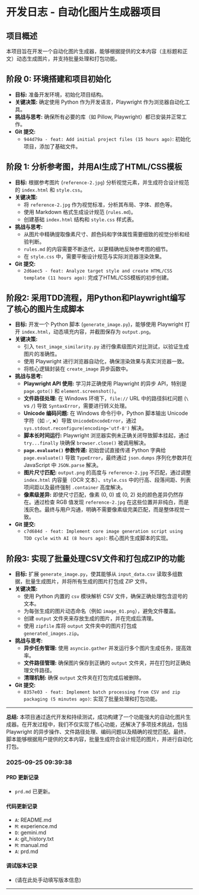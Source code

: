 # 开发日志 - 自动化图片生成器项目

## 项目概述
本项目旨在开发一个自动化图片生成器，能够根据提供的文本内容（主标题和正文）动态生成图片，并支持批量处理和打包功能。

## 阶段 0: 环境搭建和项目初始化
*   **目标:** 准备开发环境，初始化项目结构。
*   **关键决策:** 确定使用 Python 作为开发语言，Playwright 作为浏览器自动化工具。
*   **挑战与思考:** 确保所有必要的库（如 Pillow, Playwright）都已安装并正常工作。
*   **Git 提交:**
    *   `944d79a - feat: Add initial project files (15 hours ago)`: 初始化项目，添加了基础文件。

## 阶段 1: 分析参考图，并用AI生成了HTML/CSS模板
*   **目标:** 根据参考图片 (`reference-2.jpg`) 分析视觉元素，并生成符合设计规范的 `index.html` 和 `style.css`。
*   **关键决策:**
    *   将 `reference-2.jpg` 作为视觉标准，分析其布局、字体、颜色等。
    *   使用 Markdown 格式生成设计规范 (`rules.md`)。
    *   创建基础 `index.html` 结构和 `style.css` 样式表。
*   **挑战与思考:**
    *   从图片中精确提取像素尺寸、颜色码和字体属性需要细致的视觉分析和经验判断。
    *   `rules.md` 的内容需要不断迭代，以更精确地反映参考图的细节。
    *   在 `style.css` 中，需要平衡设计规范与实际浏览器渲染效果。
*   **Git 提交:**
    *   `2d6aec5 - feat: Analyze target style and create HTML/CSS template (11 hours ago)`: 完成了HTML/CSS模板的初步创建。

## 阶段2: 采用TDD流程，用Python和Playwright编写了核心的图片生成脚本
*   **目标:** 开发一个 Python 脚本 (`generate_image.py`)，能够使用 Playwright 打开 `index.html`，动态填充内容，并截图保存为 `output.png`。
*   **关键决策:**
    *   引入 `test_image_similarity.py` 进行像素级图片对比测试，以验证生成图片的准确性。
    *   使用 Playwright 进行浏览器自动化，确保渲染效果与真实浏览器一致。
    *   将核心逻辑封装在 `create_image` 异步函数中。
*   **挑战与思考:**
    *   **Playwright API 使用:** 学习并正确使用 Playwright 的异步 API，特别是 `page.goto()` 和 `element.screenshot()`。
    *   **文件路径处理:** 在 Windows 环境下，`file://` URL 中的路径斜杠问题 (`\` vs `/`) 导致 `SyntaxError`，需要进行转义处理。
    *   **Unicode 编码问题:** 在 Windows 命令行中，Python 脚本输出 Unicode 字符（如 `✅`, `❌`）导致 `UnicodeEncodeError`，通过 `sys.stdout.reconfigure(encoding='utf-8')` 解决。
    *   **脚本长时间运行:** Playwright 浏览器实例未正确关闭导致脚本挂起，通过 `try...finally` 块确保 `browser.close()` 被调用解决。
    *   **`page.evaluate()` 参数传递:** 初始尝试直接传递 Python 字典给 `page.evaluate()` 导致 `TypeError`，最终通过 `json.dumps` 序列化参数并在 JavaScript 中 `JSON.parse` 解决。
    *   **图片尺寸匹配:** `output.png` 的高度与 `reference-2.jpg` 不匹配，通过调整 `index.html` 内容量（OCR 文本）、`style.css` 中的行高、段落间距、列表项间距以及最终强制 `.container` 高度解决。
    *   **像素级差异:** 即使尺寸匹配，像素 (0, 0) 或 (0, 2) 处的颜色差异仍然存在。通过检查 RGB 值发现 `reference-2.jpg` 在这些位置并非纯白，而是浅灰色。最终与用户沟通，明确不需要像素级完美匹配，而是整体视觉一致。
*   **Git 提交:**
    *   `c7d684d - feat: Implement core image generation script using TDD cycle with AI (8 hours ago)`: 核心图片生成脚本的实现。

## 阶段3: 实现了批量处理CSV文件和打包成ZIP的功能
*   **目标:** 扩展 `generate_image.py`，使其能够从 `input_data.csv` 读取多组数据，批量生成图片，并将所有生成的图片打包成 ZIP 文件。
*   **关键决策:**
    *   使用 Python 内置的 `csv` 模块解析 CSV 文件，确保正确处理包含逗号的文本。
    *   为每张生成的图片动态命名（例如 `image_01.png`），避免文件覆盖。
    *   创建 `output` 文件夹来存放生成的图片，并在完成后清理。
    *   使用 `zipfile` 库将 `output` 文件夹中的图片打包成 `generated_images.zip`。
*   **挑战与思考:**
    *   **异步任务管理:** 使用 `asyncio.gather` 并发运行多个图片生成任务，提高效率。
    *   **文件路径管理:** 确保图片保存到正确的 `output` 文件夹，并在打包时正确处理文件路径。
    *   **清理机制:** 确保 `output` 文件夹在打包完成后被删除。
*   **Git 提交:**
    *   `8357e03 - feat: Implement batch processing from CSV and zip packaging (5 minutes ago)`: 实现了批量处理和打包功能。

---

**总结:**
本项目通过迭代开发和持续测试，成功构建了一个功能强大的自动化图片生成器。在开发过程中，我们不仅实现了核心功能，还解决了多项技术挑战，包括 Playwright 的异步操作、文件路径处理、编码问题以及精确的视觉匹配。最终，脚本能够根据用户提供的文本内容，批量生成符合设计规范的图片，并进行自动化打包。

### 2025-09-25 09:39:38
#### PRD 更新记录
- `prd.md` 已更新。

#### 代码更新记录
- `A`: README.md
- `M`: experience.md
- `D`: gemini.md
- `A`: git_history.txt
- `M`: manual.md
- `A`: prd.md

#### 调试版本记录
- (请在此处手动填写版本信息)

---